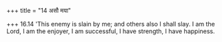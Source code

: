 +++
title = "14 असौ मया"

+++
16.14 'This enemy is slain by me; and others also I shall slay. I am the
Lord, I am the enjoyer, I am successful, I have strength, I have
happiness.
